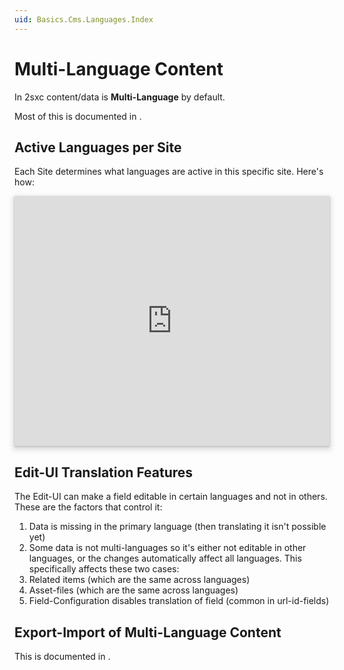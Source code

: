 ```yaml
---
uid: Basics.Cms.Languages.Index
---
```


# Multi-Language Content

In 2sxc content/data is **Multi-Language** by default. 

Most of this is documented in [](xref:Basics.Data.MultiLanguage.Index).

## Active Languages per Site

Each Site determines what languages are active in this specific site. Here's how:

<iframe src="https://azing.org/2sxc/r/PJLIiqPD?embed=1" width="100%" height="400" frameborder="0" allowfullscreen style="box-shadow: 0 1px 3px rgba(60,64,67,.3), 0 4px 8px 3px rgba(60,64,67,.15)"></iframe>


## Edit-UI Translation Features

The Edit-UI can make a field editable in certain languages and not in others. These are the factors that control it:

1. Data is missing in the primary language (then translating it isn't possible yet)
1. Some data is not multi-languages so it's either not editable in other languages, or the changes automatically affect all languages. This specifically affects these two cases:
  1. Related items (which are the same across languages)
  1. Asset-files (which are the same across languages)
1. Field-Configuration disables translation of field (common in url-id-fields)


## Export-Import of Multi-Language Content

This is documented in [](xref:Basics.Data.ExportImport.Index).